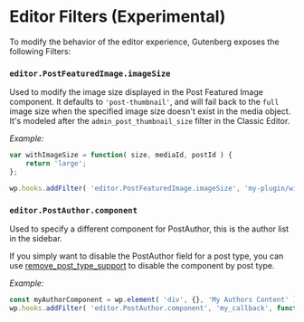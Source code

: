 # Editor Filters (Experimental)

To modify the behavior of the editor experience, Gutenberg exposes the following Filters:

### `editor.PostFeaturedImage.imageSize`

Used to modify the image size displayed in the Post Featured Image component. It defaults to `'post-thumbnail'`, and will fail back to the `full` image size when the specified image size doesn't exist in the media object. It's modeled after the `admin_post_thumbnail_size` filter in the Classic Editor.

_Example:_

```js
var withImageSize = function( size, mediaId, postId ) {
	return 'large';
};

wp.hooks.addFilter( 'editor.PostFeaturedImage.imageSize', 'my-plugin/with-image-size', withImageSize );
```


### `editor.PostAuthor.component`

Used to specify a different component for PostAuthor, this is the author list in the sidebar.

If you simply want to disable the PostAuthor field for a post type, you can use [remove_post_type_support](https://developer.wordpress.org/reference/functions/remove_post_type_support/) to disable the component by post type.

_Example:_

```js
const myAuthorComponent = wp.element( 'div', {}, 'My Authors Content' );
wp.hooks.addFilter( 'editor.PostAuthor.component', 'my_callback', function() { return myAuthorComponent; } );
```

